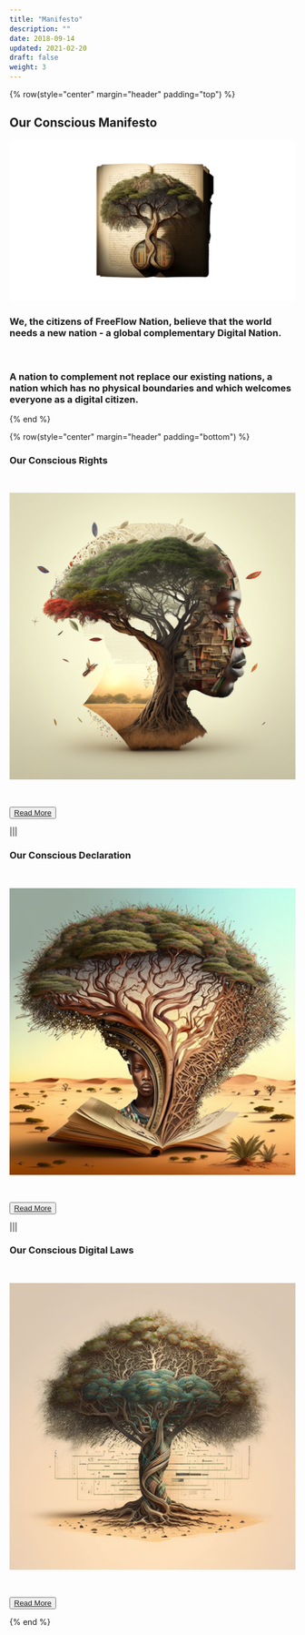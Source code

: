 ```yaml
---
title: "Manifesto"
description: ""
date: 2018-09-14
updated: 2021-02-20
draft: false
weight: 3
---
```


<div class="container mx-auto">

<!-- section 1 (co-found) -->

{% row(style="center" margin="header" padding="top") %}

## Our Conscious Manifesto

![Image](img/manifesto.png#xl#mx-auto)


### We, the citizens of FreeFlow Nation, believe that the world needs a new nation - a global complementary Digital Nation. 
<br>

### A nation to complement not replace our existing nations, a nation which has no physical boundaries and which welcomes everyone as a digital citizen.

{% end %}

<!-- section 2 (co-found) -->

{% row(style="center" margin="header" padding="bottom") %}

### Our Conscious Rights


<br>

![Image](img/rights.png#md#mx-auto)

<br>

<button>[Read More](/manifesto/rights/)</button>

|||

### Our Conscious Declaration

<br>

![Image](img/declaration.png#md#mx-auto)

<br>

<button>[Read More](/manifesto/declaration/)</button>

|||

### Our Conscious Digital Laws


<br>

![Image](img/laws.png#md#mx-auto)

<br>

<button>[Read More](/manifesto/laws/)</button>

{% end %}

</div>